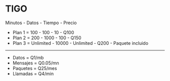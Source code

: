 # TIGO #

Minutos - Datos - Tiempo - Precio

- Plan 1 = 100 - 100 - 10 - Q100
- Plan 2 = 200 - 1000 - 100 - Q150
- Plan 3 = Unlimited - 10000 - Unlimited - Q200 - Paquete incluido

------

- Datos = Q1/mb
- Mensajes = Q0.05/mn
- Paquetes = Q25/mes
- Llamadas = Q4/min